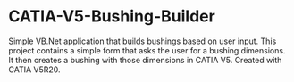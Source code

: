# CATIA-V5-Bushing-Builder
Simple VB.Net application that builds bushings based on user input.
This project contains a simple form that asks the user for a bushing dimensions.
It then creates a bushing with those dimensions in CATIA V5.
Created with CATIA V5R20.
